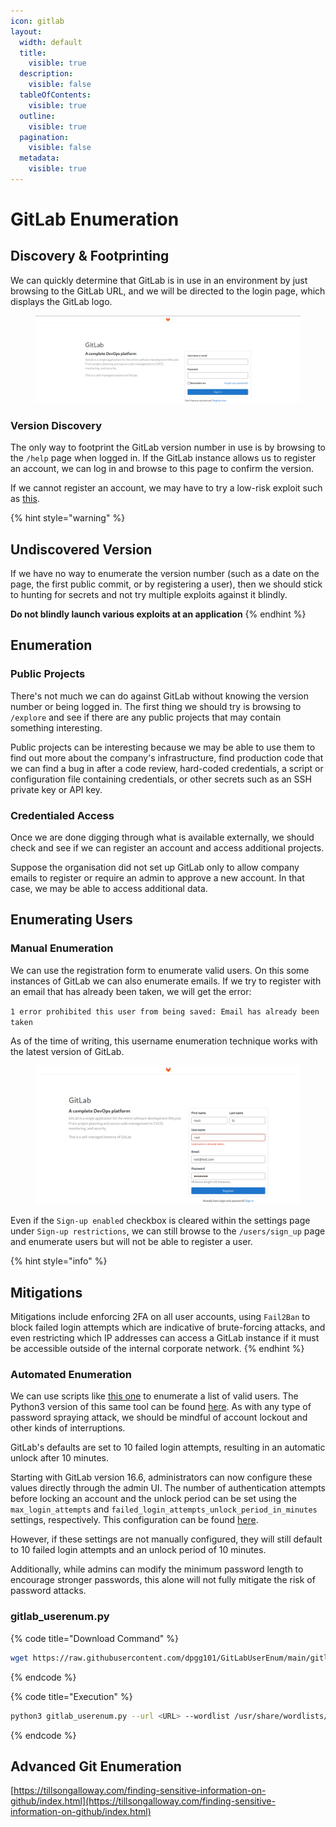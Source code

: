 ```yaml
---
icon: gitlab
layout:
  width: default
  title:
    visible: true
  description:
    visible: false
  tableOfContents:
    visible: true
  outline:
    visible: true
  pagination:
    visible: false
  metadata:
    visible: true
---
```


# GitLab Enumeration

## Discovery & Footprinting

We can quickly determine that GitLab is in use in an environment by just browsing to the GitLab URL, and we will be directed to the login page, which displays the GitLab logo.

<figure><img src="../../../.gitbook/assets/image (44).png" alt=""><figcaption></figcaption></figure>

### Version Discovery

The only way to footprint the GitLab version number in use is by browsing to the `/help` page when logged in. If the GitLab instance allows us to register an account, we can log in and browse to this page to confirm the version.

If we cannot register an account, we may have to try a low-risk exploit such as [this](https://www.exploit-db.com/exploits/49821).

{% hint style="warning" %}
## Undiscovered Version

If we have no way to enumerate the version number (such as a date on the page, the first public commit, or by registering a user), then we should stick to hunting for secrets and not try multiple exploits against it blindly.

**Do not blindly launch various exploits at an application**
{% endhint %}

## Enumeration

### Public Projects

There's not much we can do against GitLab without knowing the version number or being logged in. The first thing we should try is browsing to `/explore` and see if there are any public projects that may contain something interesting.

Public projects can be interesting because we may be able to use them to find out more about the company's infrastructure, find production code that we can find a bug in after a code review, hard-coded credentials, a script or configuration file containing credentials, or other secrets such as an SSH private key or API key.

### Credentialed Access

Once we are done digging through what is available externally, we should check and see if we can register an account and access additional projects.

Suppose the organisation did not set up GitLab only to allow company emails to register or require an admin to approve a new account. In that case, we may be able to access additional data.

## Enumerating Users

### Manual Enumeration

We can use the registration form to enumerate valid users. On this some instances of GitLab we can also enumerate emails. If we try to register with an email that has already been taken, we will get the error:&#x20;

`1 error prohibited this user from being saved: Email has already been taken`

As of the time of writing, this username enumeration technique works with the latest version of GitLab.

<figure><img src="../../../.gitbook/assets/image (45).png" alt=""><figcaption></figcaption></figure>

Even if the `Sign-up enabled` checkbox is cleared within the settings page under `Sign-up restrictions`, we can still browse to the `/users/sign_up` page and enumerate users but will not be able to register a user.

{% hint style="info" %}
## Mitigations

Mitigations include enforcing 2FA on all user accounts, using `Fail2Ban` to block failed login attempts which are indicative of brute-forcing attacks, and even restricting which IP addresses can access a GitLab instance if it must be accessible outside of the internal corporate network.
{% endhint %}

### Automated Enumeration

We can use scripts like [this one](https://www.exploit-db.com/exploits/49821) to enumerate a list of valid users. The Python3 version of this same tool can be found [here](https://github.com/dpgg101/GitLabUserEnum). As with any type of password spraying attack, we should be mindful of account lockout and other kinds of interruptions.

GitLab's defaults are set to 10 failed login attempts, resulting in an automatic unlock after 10 minutes.

Starting with GitLab version 16.6, administrators can now configure these values directly through the admin UI. The number of authentication attempts before locking an account and the unlock period can be set using the `max_login_attempts` and `failed_login_attempts_unlock_period_in_minutes` settings, respectively. This configuration can be found [here](https://gitlab.com/gitlab-org/gitlab-foss/-/blob/master/config/initializers/8_devise.rb).

However, if these settings are not manually configured, they will still default to 10 failed login attempts and an unlock period of 10 minutes.

Additionally, while admins can modify the minimum password length to encourage stronger passwords, this alone will not fully mitigate the risk of password attacks.

### gitlab\_userenum.py

{% code title="Download Command" %}
```bash
wget https://raw.githubusercontent.com/dpgg101/GitLabUserEnum/main/gitlab_userenum.py
```
{% endcode %}

{% code title="Execution" %}
```bash
python3 gitlab_userenum.py --url <URL> --wordlist /usr/share/wordlists/<USER_LIST>
```
{% endcode %}

## Advanced Git Enumeration

[https://tillsongalloway.com/finding-sensitive-information-on-github/index.html](https://tillsongalloway.com/finding-sensitive-information-on-github/index.html)
